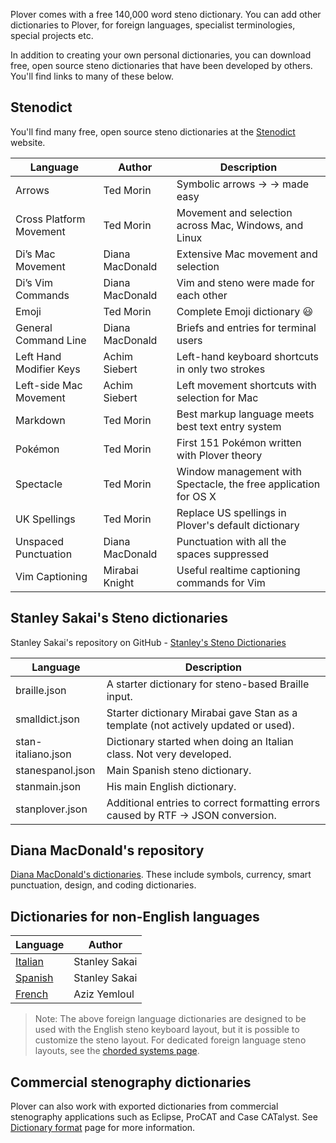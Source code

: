 
Plover comes with a free 140,000 word steno dictionary. You can add other dictionaries to Plover, for foreign languages, specialist terminologies, special projects etc. 

In addition to creating your own personal dictionaries, you can download free, open source steno dictionaries that have been developed by others. You'll find links to many of these below.

## Stenodict

You'll find many free, open source steno dictionaries at the [Stenodict](http://www.openstenoproject.org/stenodict/) website. 

| Language                           | Author | Description | 
| ---------------------------------- | ------------------ | ------------------ | 
|Arrows | Ted Morin | Symbolic arrows → → made easy |
| Cross Platform Movement |Ted Morin | Movement and selection across Mac, Windows, and Linux |
| Di’s Mac Movement| Diana MacDonald | Extensive Mac movement and selection |
| Di’s Vim Commands | Diana MacDonald | Vim and steno were made for each other |
| Emoji | Ted Morin | Complete Emoji dictionary 😃 |
|General Command Line| Diana MacDonald | Briefs and entries for terminal users |
| Left Hand Modifier Keys | Achim Siebert | Left-hand keyboard shortcuts in only two strokes |
Left-side Mac Movement | Achim Siebert |Left movement shortcuts with selection for Mac |
| Markdown | Ted Morin| Best markup language meets best text entry system |
| Pokémon| Ted Morin | First 151 Pokémon written with Plover theory |
|Spectacle | Ted Morin | Window management with Spectacle, the free application for OS X |
| UK Spellings| Ted Morin | Replace US spellings in Plover's default dictionary |
| Unspaced Punctuation| Diana MacDonald| Punctuation with all the spaces suppressed |
| Vim Captioning| Mirabai Knight| Useful realtime captioning commands for Vim |

## Stanley Sakai's Steno dictionaries

Stanley Sakai's repository on GitHub - [Stanley's Steno Dictionaries](https://github.com/stanographer/steno-dictionaries)

| Language                      | Description       | 
| ---------------------------------- | ------------------ | 
| braille.json | A starter dictionary for steno-based Braille input. |
|smalldict.json | Starter dictionary Mirabai gave Stan as a template (not actively updated or used). |
| stan-italiano.json | Dictionary started when doing an Italian class. Not very developed. |
| stanespanol.json | Main Spanish steno dictionary. |
| stanmain.json | His main English dictionary. |
| stanplover.json |Additional entries to correct formatting errors caused by RTF -> JSON conversion. |

## Diana MacDonald's repository 

[Diana MacDonald's dictionaries](https://github.com/dimonster/plover-dictionaries). These include symbols, currency, smart punctuation, design, and coding dictionaries.

## Dictionaries for non-English languages

| Language                      | Author       | 
| ---------------------------------- | ------------------ | 
| [Italian](https://github.com/stanographer/steno-dictionaries/blob/master/stan-italiano.json) | Stanley Sakai |
| [Spanish](https://github.com/stanographer/steno-dictionaries/blob/master/stanespanol.json) |Stanley Sakai|
| [French](https://github.com/azizyemloul/plover-france-dict) | Aziz Yemloul |

> Note: The above foreign language dictionaries are designed to be used with the English steno keyboard layout, but it is possible to customize the steno layout. For dedicated foreign language steno layouts, see the [chorded systems page](https://github.com/openstenoproject/plover/wiki/Chorded-Systems).

## Commercial stenography dictionaries

Plover can also work with exported dictionaries from commercial stenography applications such as Eclipse, ProCAT and Case CATalyst. See [Dictionary format](https://github.com/openstenoproject/plover/wiki/Dictionary-Format) page for more information. 
